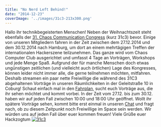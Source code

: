 ```yaml
---
title: "No Nerd Left Behind!"
date: "2014-12-23"
coverImage: '../images/31c3-213x300.png'
---
```


Hallo ihr technikbegeisterten Menschen! Neben der Weihnachtszeit steht ebenfalls der [31\. Chaos Communication Congress](https://events.ccc.de/congress/2014/wiki/Main_Page) (kurz 31c3) bevor. Einige von unseren Mitgliedern fahren in der Zeit zwischen dem 27.12.2014 und dem 30.12.2014 nach Hamburg, um dort an einem mehrtägigen Treffen der internationalen Hackerszene teilzunehmen. Das ganze wird vom Chaos Computer Club ausgerichtet und umfasst 4 Tage an Vorträgen, Workshops und jede Menge Spaß. Aufgrund der für manche Menschen doch etwas ungünstigen zeitlichen (und vielleicht auch örtlichen) Lage des Kongresses, können leider nicht immer alle, die gerne teilnehmen möchten, mitfahren. Deshalb streamen ein paar nette Freiwillige die während des 31C3 abgehaltenen Vorträge in unseren Räumlichkeiten in der Geleitstraße 10 in Coburg! Schaut einfach mal in den [Fahrplan](http://events.ccc.de/congress/2014/Fahrplan/), sucht euch Vorträge aus, die ihr sehen möchtet und kommt vorbei. In der Zeit vom 27.12. bis zum 30.12. haben wir auf jeden Fall zwischen 10:00 und 18:00 Uhr geöffnet. Wollt ihr spätere Vorträge sehen, kommt bitte erst einmal in unseren [Chat](https://hackzogtum-coburg.de/?page_id=36) und fragt nach, ob zu diesem Zeitpunkt noch Freiwillige im Space sein werden. Wir würden uns auf jeden Fall über euer kommen freuen! Viele Grüße euer Hackzogtum [![31c3](../images/31c3-213x300.png)](https://hackzogtum-coburg.de/wp-content/uploads/2014/12/31c3.png)
